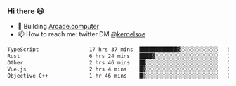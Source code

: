 ### Hi there 😃

- 🔨 Building [Arcade.computer](https://arcade.computer)
- 📫 How to reach me: twitter DM [@kernelsoe](https://twitter.com/kernelsoe)

<!--START_SECTION:waka-->

```txt
TypeScript                17 hrs 37 mins  ████████████▓░░░░░░░░░░░░   51.02 %
Rust                      6 hrs 24 mins   ████▓░░░░░░░░░░░░░░░░░░░░   18.55 %
Other                     2 hrs 46 mins   ██░░░░░░░░░░░░░░░░░░░░░░░   08.03 %
Vue.js                    2 hrs 4 mins    █▓░░░░░░░░░░░░░░░░░░░░░░░   06.01 %
Objective-C++             1 hr 46 mins    █▒░░░░░░░░░░░░░░░░░░░░░░░   05.12 %
```

<!--END_SECTION:waka-->
